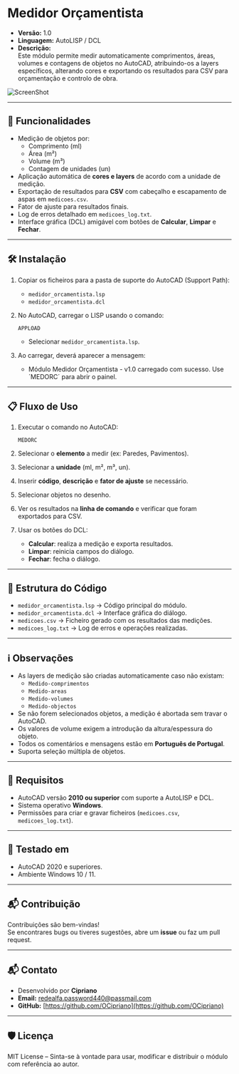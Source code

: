 # Medidor Orçamentista

- **Versão:** 1.0  
- **Linguagem:** AutoLISP / DCL  
- **Descrição:**  
  Este módulo permite medir automaticamente comprimentos, áreas, volumes e contagens de objetos no AutoCAD, atribuindo-os a layers específicos, alterando cores e exportando os resultados para CSV para orçamentação e controlo de obra.

![ScreenShot](https://raw.githubusercontent.com/OCipriano/medidor_orcamentista/refs/heads/main/Screenshot%202025-09-04%20170540.png)

---

## 🚀 Funcionalidades

- Medição de objetos por:
  - Comprimento (ml)
  - Área (m²)
  - Volume (m³)
  - Contagem de unidades (un)
- Aplicação automática de **cores e layers** de acordo com a unidade de medição.
- Exportação de resultados para **CSV** com cabeçalho e escapamento de aspas em `medicoes.csv`.
- Fator de ajuste para resultados finais.
- Log de erros detalhado em `medicoes_log.txt`.
- Interface gráfica (DCL) amigável com botões de **Calcular**, **Limpar** e **Fechar**.

---

## 🛠️ Instalação

1. Copiar os ficheiros para a pasta de suporte do AutoCAD (Support Path):  

	- `medidor_orcamentista.lsp`
	- `medidor_orcamentista.dcl`

2. No AutoCAD, carregar o LISP usando o comando:

	```autocad
	APPLOAD
	```
	
	- Selecionar `medidor_orcamentista.lsp`.  

3. Ao carregar, deverá aparecer a mensagem:

	- Módulo Medidor Orçamentista - v1.0 carregado com sucesso. Use ´MEDORC´ para abrir o painel.

---

## 📋 Fluxo de Uso

1. Executar o comando no AutoCAD:

	```autocad
	MEDORC
	```

2. Selecionar o **elemento** a medir (ex: Paredes, Pavimentos).  
3. Selecionar a **unidade** (ml, m², m³, un).  
4. Inserir **código**, **descrição** e **fator de ajuste** se necessário.  
5. Selecionar objetos no desenho.  
6. Ver os resultados na **linha de comando** e verificar que foram exportados para CSV.  
7. Usar os botões do DCL:
	- **Calcular**: realiza a medição e exporta resultados.
	- **Limpar**: reinicia campos do diálogo.
	- **Fechar**: fecha o diálogo.

---

## 📁 Estrutura do Código

- `medidor_orcamentista.lsp` → Código principal do módulo.  
- `medidor_orcamentista.dcl` → Interface gráfica do diálogo.  
- `medicoes.csv`             → Ficheiro gerado com os resultados das medições.  
- `medicoes_log.txt`         → Log de erros e operações realizadas.

---

## ℹ️ Observações

- As layers de medição são criadas automaticamente caso não existam:
	- `Medido-comprimentos`
	- `Medido-areas`
	- `Medido-volumes`
	- `Medido-objectos`
- Se não forem selecionados objetos, a medição é abortada sem travar o AutoCAD.
- Os valores de volume exigem a introdução da altura/espessura do objeto.
- Todos os comentários e mensagens estão em **Português de Portugal**.
- Suporta seleção múltipla de objetos.

---

## 🔧 Requisitos

- AutoCAD versão **2010 ou superior** com suporte a AutoLISP e DCL.
- Sistema operativo **Windows**.
- Permissões para criar e gravar ficheiros (`medicoes.csv`, `medicoes_log.txt`).  

---

## 🧪 Testado em

- AutoCAD 2020 e superiores.
- Ambiente Windows 10 / 11.  

---

## 📬 Contribuição

Contribuições são bem-vindas!  
Se encontrares bugs ou tiveres sugestões, abre um **issue** ou faz um pull request.

---

## 📬 Contato

- Desenvolvido por **Cipriano**  
- **Email:** redealfa.password440@passmail.com 
- **GitHub:** [https://github.com/OCipriano](https://github.com/OCipriano)

---

## 🛡️ Licença

MIT License – Sinta-se à vontade para usar, modificar e distribuir o módulo com referência ao autor.
